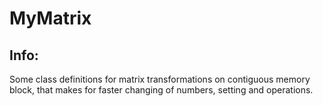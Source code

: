 # MyMatrix
## Info:
Some class definitions for matrix transformations on contiguous memory block, that makes for faster changing of numbers, setting and operations.